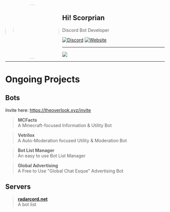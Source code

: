 <!-- ## Hi! I'm Igor Kowalczyk 🖐️ -->

<img width="170" height="170" align="left" style="float: left; margin: 0 10px 0 0; border-radius: 50%;" src="https://frontier.cx/static/scorprianpfp.png">  

## Hi! Scorprian
> Discord Bot Developer<br>

[![Discord](https://img.shields.io/discord/666599184844980224?color=333&label=Server&logo=discord&logoColor=fff&style=flat-square)](https://frontier.cx/discord)
[![Website](https://img.shields.io/website?down_color=333&down_message=off&label=Website&logo=GoogleChrome&logoColor=fff&style=flat-square&up_color=333&up_message=up&url=https%3A%2F%2Ffrontier.cx)](https://frontier.cx)


---
<a href="https://discord.com/users/381710555096023061">
 <img src="https://lanyard.cnrad.dev/api/381710555096023061?hideTimestamp=true" style="float: center;" align="center" />
</a>

---

# Ongoing Projects  


## Bots
Invite here: https://theoverlook.xyz/invite
> **MCFacts**  
A Minecraft-focused Information & Utility Bot  

> **Vetrilox**  
A Auto-Moderation focused Utility & Moderation Bot  

> **Bot List Manager**  
An easy to use Bot List Manager

> **Global Advertising**  
A Free to Use "Global Chat Esque" Advertising Bot

## Servers
> **[radarcord.net](https://radarcord.net)**  
A bot list


<!-- Copied & Modified with Permission from Igor Kowalczyk -->








